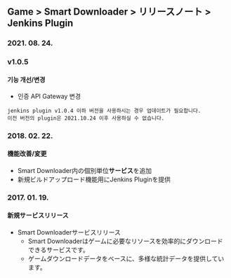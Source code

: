 ## Game > Smart Downloader > リリースノート > Jenkins Plugin

### 2021. 08. 24.
### v1.0.5
#### 기능 개선/변경
* 인증 API Gateway 변경
```
jenkins plugin v1.0.4 이하 버전을 사용하시는 경우 업데이트가 필요합니다.
이전 버전의 plugin은 2021.10.24 이후 사용하실 수 없습니다.
```

### 2018. 02. 22.
#### 機能改善/変更
* Smart Downloader内の個別単位<b>サービス</b>を追加
* 新規ビルドアップロード機能用にJenkins Pluginを提供

### 2017. 01. 19.
#### 新規サービスリリース
* Smart Downloaderサービスリリース
    * Smart Downloaderはゲームに必要なリソースを効率的にダウンロードできるサービスです。
    * ゲームダウンロードデータをベースに、多様な統計データを提供しています。